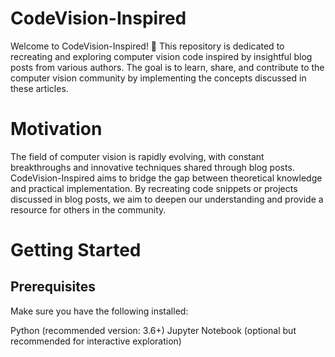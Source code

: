 # CodeVision-Inspired
Welcome to CodeVision-Inspired! 🚀 This repository is dedicated to recreating and exploring computer vision code inspired by insightful blog posts from various authors. The goal is to learn, share, and contribute to the computer vision community by implementing the concepts discussed in these articles.

# Motivation
The field of computer vision is rapidly evolving, with constant breakthroughs and innovative techniques shared through blog posts. CodeVision-Inspired aims to bridge the gap between theoretical knowledge and practical implementation. By recreating code snippets or projects discussed in blog posts, we aim to deepen our understanding and provide a resource for others in the community.

# Getting Started
## Prerequisites
Make sure you have the following installed:

Python (recommended version: 3.6+)
Jupyter Notebook (optional but recommended for interactive exploration)
